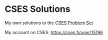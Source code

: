 # CSES Solutions

My own solutions to the [CSES Problem Set](https://cses.fi/problemset/)

My account on CSES: https://cses.fi/user/15196
